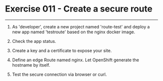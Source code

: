 # Exercise 011 - Create a secure route

---

1. As 'developer', create a new project named 'route-test' and deploy a new
   app named 'testroute' based on the nginx docker image.

2. Check the app status.

3. Create a key and a certificate to expose your site.

4. Define an edge Route named nginx. Let OpenShift generate the hostname by
   itself.

5. Test the secure connection via browser or curl.

